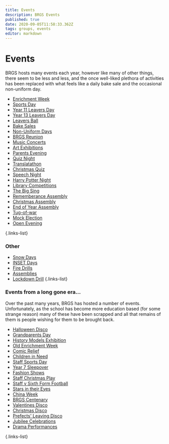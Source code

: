 ```yaml
---
title: Events
description: BRGS Events
published: true
date: 2020-09-05T11:58:33.362Z
tags: groups, events
editor: markdown
---
```


# Events
BRGS hosts many events each year, however like many of other things, there seem to be less and less, and the once well-liked plethora of activities has been replaced with what feels like a daily bake sale and the occasional non-uniform day.

- [Enrichment Week](/groups/events/enrichment-week)
- [Sports Day](/groups/events/sports-day)
- [Year 11 Leavers Day](/groups/events/yr-11-leavers-day)
- [Year 13 Leavers Day](/groups/events/yr-13-leavers-day)
- [Leavers Ball](/groups/events/leavers-ball)
- [Bake Sales](/groups/events/bake-sales)
- [Non-Uniform Days](/groups/events/non-uniform-days)
- [BRGS Reunion](/groups/events/brgs-reunion)
- [Music Concerts](/groups/events/music-concerts)
- [Art Exhibitions](/groups/events/art-exhibitions)
- [Parents Evening](/groups/events/parents-evening)
- [Quiz Night](/groups/events/quiz-night)
- [Translatathon](/groups/events/translatathon)
- [Christmas Quiz](/groups/events/christmas-quiz)
- [Speech Night](/groups/events/speech-night)
- [Harry Potter Night](/other/year-events/2018-19/harry-potter-night)
- [Library Competitions](/groups/events/library-competitions)
- [The Big Sing](/groups/events/the-big-sing)
- [Rememberance Assembly](/groups/events/rememberance-assembly)
- [Christmas Assembly](/groups/events/christmas-assembly)
- [End of Year Assembly](/groups/events/end-of-year-assembly)
- [Tug-of-war](/groups/events/tug-of-war)
- [Mock Election](/groups/events/mock-election)
- [Open Evening](/groups/events/open-evening)

{.links-list}

### Other
- [Snow Days](/groups/events/snow-days)
- [INSET Days](/groups/events/inset-days)
- [Fire Drills](/groups/events/fire-drills)
- [Assemblies](/groups/events/assemblies)
- [Lockdown Drill](/groups/events/lockdown-drill)
{.links-list}
### Events from a long gone era...
Over the past many years, BRGS has hosted a number of events. Unfortunately, as the school has become more education based (for some strange reason) many of these have been scrapped and all that remains of them is people wishing for them to be brought back.
- [Halloween Disco](/groups/events/halloween-disco)
- [Grandparents Day](/groups/events/grandparents-day)
- [History Models Exhibition](groups/events/history-models-exhibition)
- [Old Enrichment Week](/groups/events/old-enrichment-week)
- [Comic Relief](/groups/events/comic-relief)
- [Children in Need](/groups/events/children-in-need)
- [Staff Sports Day](groups/events/staff-sports-day)
- [Year 7 Sleepover](/groups/events/year-7-sleepover)
- [Fashion Shows](/groups/events/fashion-shows)
- [Staff Christmas Play](/groups/events/staff-christmas-play)
- [Staff v Sixth Form Football](/groups/events/staff-v-sixth-form-football)
- [Stars in their Eyes](/groups/events/stars-in-their-eyes)
- [China Week](/groups/events/china-week)
- [BRGS Centenary](/groups/events/brgs-centenary)
- [Valentines Disco](/groups/events/valentines-disco)
- [Christmas Disco](/groups/events/christmas-disco)
- [Prefects' Leaving Disco](/groups/events/prefects-leaving-disco)
- [Jubilee Celebrations](/groups/events/jubilee-celebrations)
- [Drama Performances](/groups/events/drama-performances)

{.links-list}